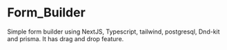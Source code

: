 # Form_Builder
Simple form builder using NextJS, Typescript, tailwind, postgresql, Dnd-kit and prisma. It has drag and drop feature.
